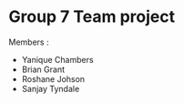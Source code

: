 # Group 7 Team project
Members :
- Yanique Chambers
- Brian Grant
- Roshane Johson
- Sanjay Tyndale
